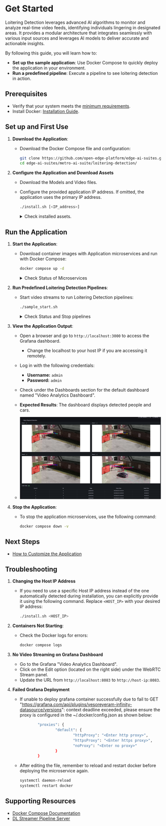 
# Get Started

Loitering Detection leverages advanced AI algorithms to monitor and analyze real-time video feeds, identifying individuals lingering in designated areas. It provides a modular architecture that integrates seamlessly with various input sources and leverages AI models to deliver accurate and actionable insights.

By following this guide, you will learn how to:
- **Set up the sample application**: Use Docker Compose to quickly deploy the application in your environment.
- **Run a predefined pipeline**: Execute a pipeline to see loitering detection in action.

## Prerequisites
- Verify that your system meets the [minimum requirements](./system-requirements.md).
- Install Docker: [Installation Guide](https://docs.docker.com/get-docker/).

## Set up and First Use

1. **Download the Application**:
    - Download the Docker Compose file and configuration:
      ```bash
      git clone https://github.com/open-edge-platform/edge-ai-suites.git
      cd edge-ai-suites/metro-ai-suite/loitering-detection/
      ```

2. **Configure the Application and Download Assets**
   - Download the Models and Video files.
   - Configure the provided application IP address. If omitted, the application uses the primary IP address.

     ```bash
     ./install.sh [<IP_address>]
     ```
      <details>
      <summary>
      Check installed assets.
      </summary>

      The `install.sh` script downloads the following assets:

      **Models**
      - **pedestrian-and-vehicle-detector-adas-0001**: This model is obtained from the Open Model Zoo.
    
      **Videos**

      | **Video Name**       | **Download URL**         |
      |-----------------------|--------------------------|
      | VIRAT_S_000101.mp4    | [VIRAT_S_000101.mp4](https://github.com/intel/metro-ai-suite/raw/refs/heads/videos/videos/VIRAT_S_000101.mp4) |
      | VIRAT_S_000102.mp4    | [VIRAT_S_000102.mp4](https://github.com/intel/metro-ai-suite/raw/refs/heads/videos/videos/VIRAT_S_000102.mp4) |
      | VIRAT_S_000103.mp4    | [VIRAT_S_000103.mp4](https://github.com/intel/metro-ai-suite/raw/refs/heads/videos/videos/VIRAT_S_000103.mp4) |
      | VIRAT_S_000104.mp4    | [VIRAT_S_000104.mp4](https://github.com/intel/metro-ai-suite/raw/refs/heads/videos/videos/VIRAT_S_000104.mp4) |

      </details>

## Run the Application

1. **Start the Application**:
    - Download container images with Application microservices and run with Docker Compose:
      ```bash
      docker compose up -d
       ```
      <details>
      <summary>
      Check Status of Microservices
      </summary>
      
      - The application starts the following microservices, see also [How it Works](./Overview.md#how-it-works).

      ![Architecture Diagram](_images/arch.png)
    
      - To check if all microservices are in Running state:
        ```bash
        docker ps
        ```
      </details>

2. **Run Predefined Loitering Detection Pipelines**:
    - Start video streams to run Loitering Detection pipelines:
        ```bash
        ./sample_start.sh
        ```
      <details>
      <summary>
      Check Status and Stop pipelines
      </summary>
      
      - To check the status:
        ```bash
        ./sample_status.sh
        ```
      
      - To stop the pipelines without waiting for video streams to finish replay:
        ```bash
        ./sample_stop.sh
        ```
      </details>

3. **View the Application Output**:
    - Open a browser and go to `http://localhost:3000` to access the Grafana dashboard.
        - Change the localhost to your host IP if you are accessing it remotely.
    - Log in with the following credentials:
        - **Username:** `admin`
        - **Password:** `admin`
    - Check under the Dashboards section for the default dashboard named "Video Analytics Dashboard".

    - **Expected Results**: The dashboard displays detected people and cars.
    - ![Dashboard Example](_images/grafana.png)

4. **Stop the Application**:
    - To stop the application microservices, use the following command:
      ```bash
      docker compose down -v
      ```

## Next Steps
- [How to Customize the Application](how-to-customize-application.md)

## Troubleshooting

1. **Changing the Host IP Address**

    - If you need to use a specific Host IP address instead of the one automatically detected during installation, you can explicitly provide it using the following command. Replace `<HOST_IP>` with your desired IP address:

      ```bash
      ./install.sh <HOST_IP>
      ```

2. **Containers Not Starting**:
   - Check the Docker logs for errors:
     ```bash
     docker compose logs
     ```

3. **No Video Streaming on Grafana Dashboard**
    - Go to the Grafana "Video Analytics Dashboard".
    - Click on the Edit option (located on the right side) under the WebRTC Stream panel. 
    - Update the URL from `http://localhost:8083` to `http://host-ip:8083`.

4. **Failed Grafana Deployment** 
    - If unable to deploy grafana container successfully due to fail to GET "https://grafana.com/api/plugins/yesoreyeram-infinity-datasource/versions": context deadline exceeded, please ensure the proxy is configured in the ~/.docker/config.json as shown below:

      ```bash
              "proxies": {
                      "default": {
                              "httpProxy": "<Enter http proxy>",
                              "httpsProxy": "<Enter https proxy>",
                              "noProxy": "<Enter no proxy>"
                      }
              }
      ```

    - After editing the file, remember to reload and restart docker before deploying the microservice again.

      ```bash
      systemctl daemon-reload
      systemctl restart docker
      ```

## Supporting Resources
- [Docker Compose Documentation](https://docs.docker.com/compose/)
- [DL Streamer Pipeline Server](https://docs.edgeplatform.intel.com/dlstreamer-pipeline-server/3.0.0/user-guide/Overview.html)
